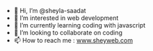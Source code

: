 - 👋 Hi, I’m @sheyla-saadat
- 👀 I’m interested in web development
- 🌱 I’m currently learning coding with javascript
- 💞️ I’m looking to collaborate on coding
- 📫 How to reach me : www.sheyweb.com

<!---
sheyla-saadat/sheyla-saadat is a ✨ special ✨ repository because its `README.md` (this file) appears on your GitHub profile.
You can click the Preview link to take a look at your changes.
--->
